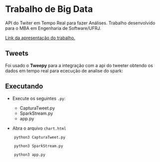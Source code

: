 # Trabalho de Big Data
API do Twiter em Tempo Real para fazer Análises.
Trabalho desenvolvido para o MBA em Engenharia de Software/UFRJ.

[Link da apresentação do trabalho.](https://github.com/htmlandreza/twitter-bigdata/blob/master/BIG%20DATA.pdf)

## Tweets
Foi usado o __Tweepy__ para a integração com a api do tweeter obtendo os dados em tempo real para ececução de analise do spark:

## Executando
- Execute os seguintes `.py`:
  - CapturaTweet.py
  - SparkStream.py
  - app.py

- Abra o arquivo `chart.html`

```
    python3 CapturaTweet.py

    python3 SparkStream.py

    python3 app.py
```
